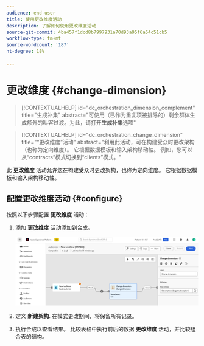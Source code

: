 ```yaml
---
audience: end-user
title: 使用更改维度活动
description: 了解如何使用更改维度活动
source-git-commit: 4ba457f1dcd8b7997931a70d93a95f6a54c51cb5
workflow-type: tm+mt
source-wordcount: '187'
ht-degree: 18%

---
```



# 更改维度 {#change-dimension}

>[!CONTEXTUALHELP]
>id="dc_orchestration_dimension_complement"
>title="生成补集"
>abstract="可使用（已作为重复项被排除的）剩余群体生成额外的叫客过渡。为此，请打开&#x200B;**生成补集**&#x200B;选项"

>[!CONTEXTUALHELP]
>id="dc_orchestration_change_dimension"
>title="“更改维度”活动"
>abstract="利用此活动，可在构建受众时更改架构（也称为定向维度）。 它根据数据模板和输入架构移动轴。 例如，您可以从“contracts”模式切换到“clients”模式。"

此 **更改维度** 活动允许您在构建受众时更改架构，也称为定向维度。 它根据数据模板和输入架构移动轴。

## 配置更改维度活动 {#configure}

按照以下步骤配置 **更改维度** 活动：

1. 添加 **更改维度** 活动添加到合成。

   ![](../assets/change-dimension.png)

1. 定义 **新建架构**. 在模式更改期间，将保留所有记录。

1. 执行合成以查看结果。 比较表格中执行前后的数据 **更改维度** 活动，并比较组合表的结构。

<!--
## Example {#example}

In this example, we want to send an SMS delivery to all the profiles who have made a purchase. To do this, we first use a **[!UICONTROL Build audience]** activity linked to a custom "Purchase" targeting dimension to target all purchases that occurred.

We then use a **[!UICONTROL Change dimension]** activity to switch the workflow targeting dimension to "Recipients". This allows us to be able to target the recipients who match the query.
-->



<!-- on parle de dimension, mais dans UI "schema", va rester comme ça ?-->